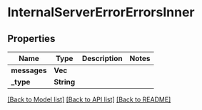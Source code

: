 # InternalServerErrorErrorsInner

## Properties

Name | Type | Description | Notes
------------ | ------------- | ------------- | -------------
**messages** | **Vec<String>** |  | 
**_type** | **String** |  | 

[[Back to Model list]](../README.md#documentation-for-models) [[Back to API list]](../README.md#documentation-for-api-endpoints) [[Back to README]](../README.md)


